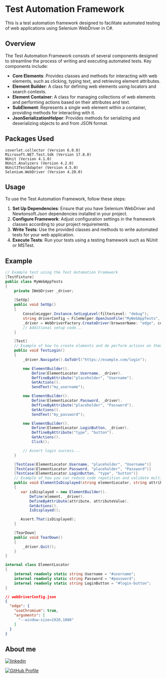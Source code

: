﻿# Test Automation Framework

This is a test automation framework designed to facilitate automated testing of web applications using Selenium WebDriver in C#.

## Overview

The Test Automation Framework consists of several components designed to streamline the process of writing and executing automated tests. Key components include:

- **Core Elements**: Provides classes and methods for interacting with web elements, such as clicking, typing text, and retrieving element attributes.
- **Element Builder**: A class for defining web elements using locators and search contexts.
- **Element Container**: A class for managing collections of web elements and performing actions based on their attributes and text.
- **SubElement**: Represents a single web element within a container, providing methods for interacting with it.
- **JsonSerializationHelper**: Provides methods for serializing and deserializing objects to and from JSON format.

## Packages Used

    coverlet.collector (Version 6.0.0)
    Microsoft.NET.Test.Sdk (Version 17.8.0)
    NUnit (Version 4.1.0)
    NUnit.Analyzers (Version 4.2.0)
    NUnit3TestAdapter (Version 4.5.0)
    Selenium.WebDriver (Version 4.20.0)

## Usage

To use the Test Automation Framework, follow these steps:

1. **Set Up Dependencies**: Ensure that you have Selenium WebDriver and Newtonsoft.Json dependencies installed in your project.
2. **Configure Framework**: Adjust configuration settings in the framework classes according to your project requirements.
3. **Write Tests**: Use the provided classes and methods to write automated tests for your web application.
4. **Execute Tests**: Run your tests using a testing framework such as NUnit or MSTest.

## Example

```csharp
// Example test using the Test Automation Framework
[TestFixture]
public class MyWebAppTests
{
    private IWebDriver _driver;
    
    [SetUp]
    public void SetUp()
    {
        ConsoleLogger.Instance.SetLogLevel(filterLevel: "debug");
        string driverConfig = FileHelper.OpenJsonFile("MyWebAppTests", "webDriverConfig");
        _driver = WebDriverFactory.CreateDriver(browserName: "edge", configFile: driverConfig);
        // Additional setup code...
    }

    [Test]
    // Example of how to create elements and do perform actions on them
    public void TestLogin()
    {
        _driver.Navigate().GoToUrl("https://example.com/login");

        new ElementBuilder().
            Define(ElementLocator.Username, _driver).
            DeffineByAttribute("placeholder", "Username").
            GetActions().
            SendText("my_username");

        new ElementBuilder().
            Define(ElementLocator.Password, _driver).
            DeffineByAttribute("placeholder", "Password").
            GetActions().
            SendText("my_password");

        new ElementBuilder().
            Define(ElementLocator.LoginButton, _driver).
            DeffineByAttribute("type", "button").
            GetActions().
            Click();

        // Assert login success...
    }

    [TestCase(ElementLocator.Username, "placeholder", "Username")]
    [TestCase(ElementLocator.Password, "placeholder", "Password")]
    [TestCase(ElementLocator.LoginButton, "type", "button")]
    // Example of how you can reduce code repetition and validate multiple elements
    public void ElementIsDisplayed(string elementLocator, string attribute, string attributeValue)
    {
       var isDisplayed = new ElementBuilder().
           Define(element, _driver).
           DefineByAttribute(attribute, attributeValue).
           GetActions().
           IsDisplayed();

       Assert.That(isDisplayed);
    }

    [TearDown]
    public void TearDown()
    {
        _driver.Quit();
    }
}
```

```csharp
internal class ElementLocator
{
    internal readonly static string Username = "#username";
    internal readonly static string Password = "#password";
    internal readonly static string LoginButton = "#login-button";
}

```

```json
// webDriverConfig.json
{
  "edge": {
    "useChromium": true,
    "arguments": [
      "--window-size=1920,1080"
    ]
  }
}
```

## About me
[![linkedin](https://img.shields.io/badge/linkedin-0A66C2?style=for-the-badge&logo=linkedin&logoColor=white)](https://www.linkedin.com/in/radoslav-t-916aa2130/)

[![GitHub Profile](https://img.shields.io/github/followers/rvtsonev?label=Follow&style=social)](https://github.com/rvtsonev)

